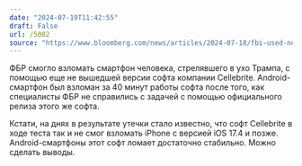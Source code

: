 ```yaml
---
date: "2024-07-19T11:42:55"
draft: False
url: /5002
source: "https://www.bloomberg.com/news/articles/2024-07-18/fbi-used-new-cellebrite-software-to-access-trump-shooter-s-phone"
---
```


ФБР смогло взломать смартфон человека, стрелявшего в ухо Трампа, с помощью еще не вышедшей версии софта компании Cellebrite. Android-смартфон был взломан за 40 минут работы софта после того, как специалисты ФБР не справились с задачей с помощью официального релиза этого же софта.

Кстати, на днях в результате утечки стало известно, что софт Cellebrite в ходе теста так и не смог взломать iPhone c версией iOS 17.4 и позже. Android-смартфоны этот софт ломает достаточно стабильно. Можно сделать выводы.
